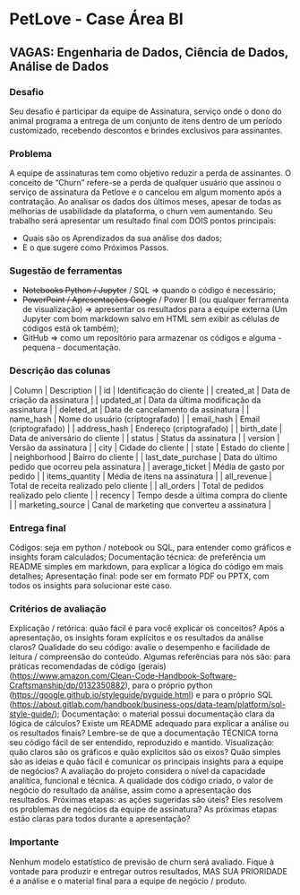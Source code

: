 # PetLove - Case Área BI
## VAGAS: Engenharia de Dados, Ciência de Dados, Análise de Dados
### Desafio
Seu desafio é participar da equipe de Assinatura, serviço onde o dono do animal programa a entrega de um conjunto de itens dentro de um período customizado, recebendo descontos e brindes exclusivos para assinantes. 
### Problema
A equipe de assinaturas tem como objetivo reduzir a perda de assinantes. O conceito de “Churn” refere-se a perda de qualquer usuário que assinou o serviço de assinatura da Petlove e o cancelou em algum momento após a contratação. Ao analisar os dados dos últimos meses, apesar de todas as melhorias de usabilidade da plataforma, o churn vem aumentando.
Seu trabalho será apresentar um resultado final com DOIS pontos principais:
* Quais são os Aprendizados da sua análise dos dados;
* E o que sugere como Próximos Passos.
### Sugestão de ferramentas
* ~~Notebooks Python / Jupyter~~ / SQL ⇒ quando o código é necessário;
* ~~PowerPoint / Apresentações Google~~ / Power BI (ou qualquer ferramenta de visualização) ⇒ apresentar os resultados para a equipe externa (Um Jupyter com bom markdown salvo em HTML sem exibir as células de códigos está ok também);
* GitHub ⇒ como um repositório para armazenar os códigos e alguma - pequena - documentação.
### Descrição das colunas
| Column  | Description |
| id      | Identificação do cliente |
| created_at | Data de criação da assinatura |
| updated_at | Data da última modificação da assinatura |
| deleted_at | Data de cancelamento da assinatura |
| name_hash | Nome do usuário (criptografado) |
| email_hash | Email (criptografado) |
| address_hash | Endereço (criptografado) |
| birth_date | Data de aniversário do cliente |
| status | Status da assinatura |
| version | Versão da assinatura |
| city | Cidade do cliente |
| state | Estado do cliente |
| neighborhood | Bairro do cliente |
| last_date_purchase | Data do último pedido que ocorreu pela assinatura |
| average_ticket | Média de gasto por pedido |
| items_quantity | Média de itens na assinatura |
| all_revenue | Total de receita realizado pelo cliente |
| all_orders | Total de pedidos realizado pelo cliente |
| recency | Tempo desde a última compra do cliente |
| marketing_source | Canal de marketing que converteu a assinatura |
### Entrega final
Códigos: seja em python / notebook ou SQL, para entender como gráficos e insights foram calculados;
Documentação técnica: de preferência um README simples em markdown, para explicar a lógica do código em mais detalhes;
Apresentação final: pode ser em formato PDF ou PPTX, com todos os insights para solucionar este caso.
### Critérios de avaliação
Explicação / retórica: quão fácil é para você explicar os conceitos?
Após a apresentação, os insights foram explícitos e os resultados da análise claros?
Qualidade do seu código: avalie o desempenho e facilidade de leitura / compreensão do conteúdo.
Algumas referências para nós são: para práticas recomendadas de código (gerais) (https://www.amazon.com/Clean-Code-Handbook-Software-Craftsmanship/dp/0132350882), para o próprio python (https://google.github.io/styleguide/pyguide.html) e para o próprio SQL (https://about.gitlab.com/handbook/business-ops/data-team/platform/sql-style-guide/);
Documentação: o material possui documentação clara da lógica de cálculos?
Existe um README adequado para explicar a análise ou os resultados finais?
Lembre-se de que a documentação TÉCNICA torna seu código fácil de ser entendido, reproduzido e mantido.
Visualização: quão claros são os gráficos e quão explícitos são os eixos?
Quão simples são as ideias e quão fácil é comunicar os principais insights para a equipe de negócios?
A avaliação do projeto considera o nível da capacidade analítica, funcional e técnica.
A qualidade dos código criado, o valor de negócio do resultado da análise, assim como a apresentação dos resultados.
Próximas etapas: as ações sugeridas são úteis?
Eles resolvem os problemas de negócios da equipe de assinatura?
As próximas etapas estão claras para todos durante a apresentação?
### Importante
Nenhum modelo estatístico de previsão de churn será avaliado.
Fique à vontade para produzir e entregar outros resultados, MAS SUA PRIORIDADE é a análise e o material final para a equipe de negócio / produto.
